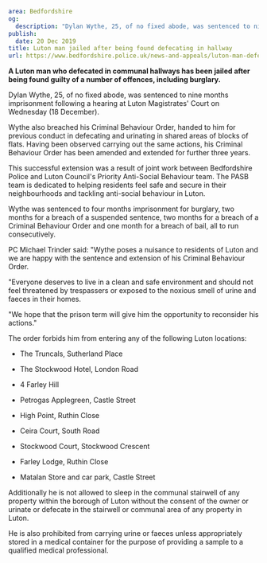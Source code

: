 ```yaml
area: Bedfordshire
og:
  description: "Dylan Wythe, 25, of no fixed abode, was sentenced to nine months imprisonment following a hearing at Luton Magistrates\u2019 Court on Wednesday (18 December)."
publish:
  date: 20 Dec 2019
title: Luton man jailed after being found defecating in hallway
url: https://www.bedfordshire.police.uk/news-and-appeals/luton-man-defecating-hallway
```

**A Luton man who defecated in communal hallways has been jailed after being found guilty of a number of offences, including burglary.**

Dylan Wythe, 25, of no fixed abode, was sentenced to nine months imprisonment following a hearing at Luton Magistrates' Court on Wednesday (18 December).

Wythe also breached his Criminal Behaviour Order, handed to him for previous conduct in defecating and urinating in shared areas of blocks of flats. Having been observed carrying out the same actions, his Criminal Behaviour Order has been amended and extended for further three years.

This successful extension was a result of joint work between Bedfordshire Police and Luton Council's Priority Anti-Social Behaviour team. The PASB team is dedicated to helping residents feel safe and secure in their neighbourhoods and tackling anti-social behaviour in Luton.

Wythe was sentenced to four months imprisonment for burglary, two months for a breach of a suspended sentence, two months for a breach of a Criminal Behaviour Order and one month for a breach of bail, all to run consecutively.

PC Michael Trinder said: "Wythe poses a nuisance to residents of Luton and we are happy with the sentence and extension of his Criminal Behaviour Order.

"Everyone deserves to live in a clean and safe environment and should not feel threatened by trespassers or exposed to the noxious smell of urine and faeces in their homes.

"We hope that the prison term will give him the opportunity to reconsider his actions."

The order forbids him from entering any of the following Luton locations:

* The Truncals, Sutherland Place

* The Stockwood Hotel, London Road

* 4 Farley Hill

* Petrogas Applegreen, Castle Street

* High Point, Ruthin Close

* Ceira Court, South Road

* Stockwood Court, Stockwood Crescent

* Farley Lodge, Ruthin Close

* Matalan Store and car park, Castle Street

Additionally he is not allowed to sleep in the communal stairwell of any property within the borough of Luton without the consent of the owner or urinate or defecate in the stairwell or communal area of any property in Luton.

He is also prohibited from carrying urine or faeces unless appropriately stored in a medical container for the purpose of providing a sample to a qualified medical professional.
